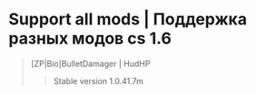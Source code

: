 # Support all mods | Поддержка разных модов cs 1.6


>[ZP|Bio]BulletDamager | HudHP
>>Stable version 1.0.41.7m
